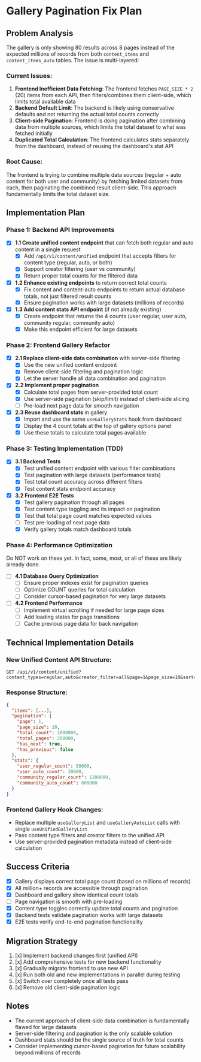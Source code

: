 # Gallery Pagination Fix Plan

## Problem Analysis

The gallery is only showing 80 results across 8 pages instead of the expected millions of records from both `content_items` and `content_items_auto` tables. The issue is multi-layered:

### Current Issues:

1. **Frontend Inefficient Data Fetching**: The frontend fetches `PAGE_SIZE * 2` (20) items from each API, then filters/combines them client-side, which limits total available data
2. **Backend Default Limit**: The backend is likely using conservative defaults and not returning the actual total counts correctly
3. **Client-side Pagination**: Frontend is doing pagination after combining data from multiple sources, which limits the total dataset to what was fetched initially
4. **Duplicated Total Calculation**: The frontend calculates stats separately from the dashboard, instead of reusing the dashboard's stat API

### Root Cause:
The frontend is trying to combine multiple data sources (regular + auto content for both user and community) by fetching limited datasets from each, then paginating the combined result client-side. This approach fundamentally limits the total dataset size.

## Implementation Plan

### Phase 1: Backend API Improvements

- [x] **1.1 Create unified content endpoint** that can fetch both regular and auto content in a single request
  - [x] Add `/api/v1/content/unified` endpoint that accepts filters for content type (regular, auto, or both)
  - [x] Support creator filtering (user vs community)
  - [x] Return proper total counts for the filtered data

- [x] **1.2 Enhance existing endpoints** to return correct total counts
  - [x] Fix content and content-auto endpoints to return actual database totals, not just filtered result counts
  - [x] Ensure pagination works with large datasets (millions of records)

- [x] **1.3 Add content stats API endpoint** (if not already existing)
  - [x] Create endpoint that returns the 4 counts (user regular, user auto, community regular, community auto)
  - [x] Make this endpoint efficient for large datasets

### Phase 2: Frontend Gallery Refactor

- [x] **2.1 Replace client-side data combination** with server-side filtering
  - [x] Use the new unified content endpoint
  - [x] Remove client-side filtering and pagination logic
  - [x] Let the server handle all data combination and pagination

- [x] **2.2 Implement proper pagination**
  - [x] Calculate total pages from server-provided total count
  - [x] Use server-side pagination (skip/limit) instead of client-side slicing
  - [ ] Pre-load next page data for smooth navigation

- [x] **2.3 Reuse dashboard stats** in gallery
  - [x] Import and use the same `useGalleryStats` hook from dashboard
  - [x] Display the 4 count totals at the top of gallery options panel
  - [x] Use these totals to calculate total pages available

### Phase 3: Testing Implementation (TDD)

- [x] **3.1 Backend Tests**
  - [x] Test unified content endpoint with various filter combinations
  - [x] Test pagination with large datasets (performance tests)
  - [x] Test total count accuracy across different filters
  - [x] Test content stats endpoint accuracy

- [x] **3.2 Frontend E2E Tests**
  - [x] Test gallery pagination through all pages
  - [x] Test content type toggling and its impact on pagination
  - [x] Test that total page count matches expected values
  - [ ] Test pre-loading of next page data
  - [x] Verify gallery totals match dashboard totals

### Phase 4: Performance Optimization
Do NOT work on these yet. In fact, some, most, or all of these are likely already done.

- [ ] **4.1 Database Query Optimization**
  - [ ] Ensure proper indexes exist for pagination queries
  - [ ] Optimize COUNT queries for total calculation
  - [ ] Consider cursor-based pagination for very large datasets

- [ ] **4.2 Frontend Performance**
  - [ ] Implement virtual scrolling if needed for large page sizes
  - [ ] Add loading states for page transitions
  - [ ] Cache previous page data for back navigation

## Technical Implementation Details

### New Unified Content API Structure:
```
GET /api/v1/content/unified?content_types=regular,auto&creator_filter=all&page=1&page_size=10&sort=recent
```

### Response Structure:
```json
{
  "items": [...],
  "pagination": {
    "page": 1,
    "page_size": 10,
    "total_count": 2000000,
    "total_pages": 200000,
    "has_next": true,
    "has_previous": false
  },
  "stats": {
    "user_regular_count": 50000,
    "user_auto_count": 30000,
    "community_regular_count": 1200000,
    "community_auto_count": 800000
  }
}
```

### Frontend Gallery Hook Changes:
- Replace multiple `useGalleryList` and `useGalleryAutoList` calls with single `useUnifiedGalleryList`
- Pass content type filters and creator filters to the unified API
- Use server-provided pagination metadata instead of client-side calculation

## Success Criteria

- [x] Gallery displays correct total page count (based on millions of records)
- [x] All million+ records are accessible through pagination
- [x] Dashboard and gallery show identical count totals
- [ ] Page navigation is smooth with pre-loading
- [x] Content type toggles correctly update total counts and pagination
- [x] Backend tests validate pagination works with large datasets
- [x] E2E tests verify end-to-end pagination functionality

## Migration Strategy

1. [x] Implement backend changes first (unified API)
2. [x] Add comprehensive tests for new backend functionality
3. [x] Gradually migrate frontend to use new API
4. [x] Run both old and new implementations in parallel during testing
5. [x] Switch over completely once all tests pass
6. [x] Remove old client-side pagination logic

## Notes

- The current approach of client-side data combination is fundamentally flawed for large datasets
- Server-side filtering and pagination is the only scalable solution
- Dashboard stats should be the single source of truth for total counts
- Consider implementing cursor-based pagination for future scalability beyond millions of records